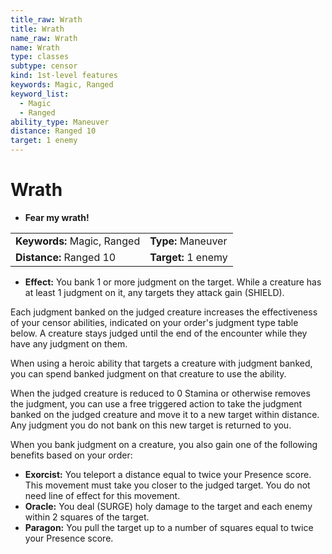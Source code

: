 ```yaml
---
title_raw: Wrath
title: Wrath
name_raw: Wrath
name: Wrath
type: classes
subtype: censor
kind: 1st-level features
keywords: Magic, Ranged
keyword_list:
  - Magic
  - Ranged
ability_type: Maneuver
distance: Ranged 10
target: 1 enemy
---
```


# Wrath

- **Fear my wrath!**

|                             |                     |
| :-------------------------- | :------------------ |
| **Keywords:** Magic, Ranged | **Type:** Maneuver  |
| **Distance:** Ranged 10     | **Target:** 1 enemy |

- **Effect:** You bank 1 or more judgment on the target. While a creature has at least 1 judgment on it, any targets they attack gain (SHIELD).

Each judgment banked on the judged creature increases the effectiveness of your censor abilities, indicated on your order's judgment type table below. A creature stays judged until the end of the encounter while they have any judgment on them.

When using a heroic ability that targets a creature with judgment banked, you can spend banked judgment on that creature to use the ability.

When the judged creature is reduced to 0 Stamina or otherwise removes the judgment, you can use a free triggered action to take the judgment banked on the judged creature and move it to a new target within distance. Any judgment you do not bank on this new target is returned to you.

When you bank judgment on a creature, you also gain one of the following benefits based on your order:

- **Exorcist:** You teleport a distance equal to twice your Presence score. This movement must take you closer to the judged target. You do not need line of effect for this movement.
- **Oracle:** You deal (SURGE) holy damage to the target and each enemy within 2 squares of the target.
- **Paragon:** You pull the target up to a number of squares equal to twice your Presence score.
